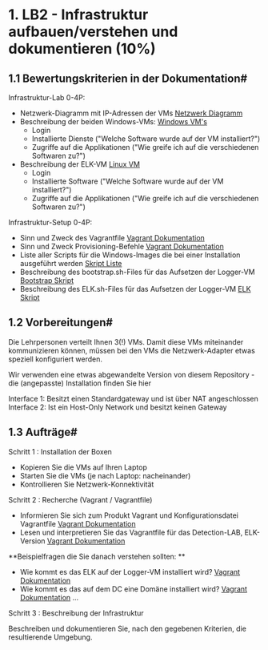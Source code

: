 # 1. LB2 - Infrastruktur aufbauen/verstehen und dokumentieren (10%)

## 1.1 Bewertungskriterien in der Dokumentation#

Infrastruktur-Lab 0-4P:

 - Netzwerk-Diagramm mit IP-Adressen der VMs [Netzwerk Diagramm](../tech_daten/Netzwerk_Diagramm_P1.md)
 - Beschreibung der beiden Windows-VMs: [Windows VM's](../tech_daten/WindowsVMs.md)
     - Login
     - Installierte Dienste ("Welche Software wurde auf der VM installiert?")
     - Zugriffe auf die Applikationen ("Wie greife ich auf die verschiedenen Softwaren zu?")
 - Beschreibung der ELK-VM [Linux VM](../tech_daten/LinuxVM.md)
     - Login
     - Installierte Software ("Welche Software wurde auf der VM installiert?")
     - Zugriffe auf die Applikationen ("Wie greife ich auf die verschiedenen Softwaren zu?")

Infrastruktur-Setup 0-4P:

- Sinn und Zweck des Vagrantfile [Vagrant Dokumentation](../tech_daten/Vagrant_P1.md)
- Sinn und Zweck Provisioning-Befehle [Vagrant Dokumentation](../tech_daten/Vagrant_P1.md)
- Liste aller Scripts für die Windows-Images die bei einer Installation ausgeführt werden [Skript Liste](../tech_daten/skripts_P1.md)
- Beschreibung des bootstrap.sh-Files für das Aufsetzen der Logger-VM [Bootstrap Skript](../tech_daten/bootstrap_P1.md)
- Beschreibung des ELK.sh-Files für das Aufsetzen der Logger-VM [ELK Skript](../tech_daten/elk_P1.md)

## 1.2 Vorbereitungen#

Die Lehrpersonen verteilt Ihnen 3(!) VMs. Damit diese VMs miteinander kommunizieren können, müssen bei den VMs die Netzwerk-Adapter etwas speziell konfiguriert werden.

Wir verwenden eine etwas abgewandelte Version von diesem Repository - die (angepasste) Installation finden Sie hier

Interface 1:
Besitzt einen Standardgateway und ist über NAT angeschlossen
Interface 2:
Ist ein Host-Only Network und besitzt keinen Gateway

## 1.3 Aufträge#

Schritt 1 : Installation der Boxen

- Kopieren Sie die VMs auf Ihren Laptop
- Starten Sie die VMs (je nach Laptop: nacheinander)
- Kontrollieren Sie Netzwerk-Konnektivität

Schritt 2 : Recherche (Vagrant / Vagrantfile)

 - Informieren Sie sich zum Produkt Vagrant und Konfigurationsdatei Vagrantfile [Vagrant Dokumentation](../tech_daten/Vagrant_P1.md)
 - Lesen und interpretieren Sie das Vagrantfile für das Detection-LAB, ELK-Version [Vagrant Dokumentation](../tech_daten/Vagrant_P1.md)

**Beispielfragen die Sie danach verstehen sollten: **

 - Wie kommt es das ELK auf der Logger-VM installiert wird? [Vagrant Dokumentation](../tech_daten/Vagrant_P1.md)
 - Wie kommt es das auf dem DC eine Domäne installiert wird? [Vagrant Dokumentation](../tech_daten/Vagrant_P1.md)
 ...

Schritt 3 : Beschreibung der Infrastruktur

Beschreiben und dokumentieren Sie, nach den gegebenen Kriterien, die resultierende Umgebung.
